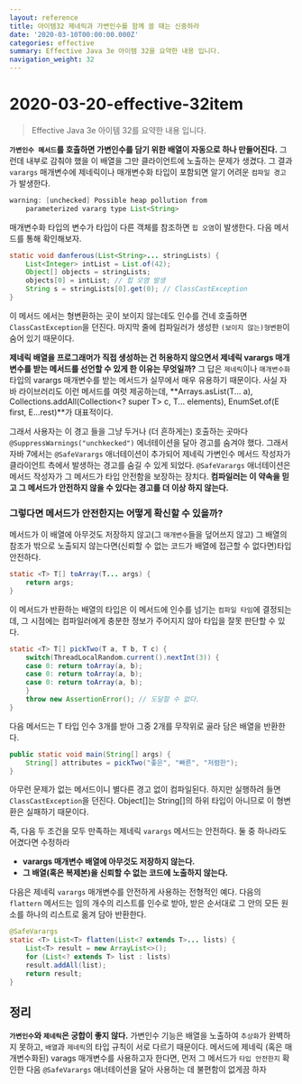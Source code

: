 ```yaml
---
layout: reference
title: 아이템32 제네릭과 가변인수를 함께 쓸 때는 신중하라
date: '2020-03-10T00:00:00.000Z'
categories: effective
summary: Effective Java 3e 아이템 32을 요약한 내용 입니다.
navigation_weight: 32
---
```


# 2020-03-20-effective-32item

> Effective Java 3e 아이템 32를 요약한 내용 입니다.

**`가변인수 메서드`를 호출하면 가변인수를 담기 위한 배열이 자동으로 하나 만들어진다.** 그런데 내부로 감춰야 했을 이 배열을 그만 클라이언트에 노출하는 문제가 생겼다. 그 결과 `varargs` 매개변수에 제네릭이나 매개변수화 타입이 포함되면 알기 어려운 `컴파일 경고`가 발생한다.

```java
warning: [unchecked] Possible heap pollution from 
    parameterized vararg type List<String>
```

매개변수화 타입의 변수가 타입이 다른 객체를 참조하면 `힙 오염`이 발생한다. 다음 메서드를 통해 확인해보자.

```java
static void danferous(List<String>... stringLists) {
    List<Integer> intList = List.of(42);
    Object[] objects = stringLists;
    objects[0] = intList; // 힙 오염 발생
    String s = stringLists[0].get(0); // ClassCastException
}
```

이 메서드 에서는 형변환하는 곳이 보이지 않는데도 인수를 건네 호출하면 `ClassCastException`을 던진다. 마지막 줄에 컴파일러가 생성한 `(보이지 않는)형변환`이 숨어 있기 때문이다.

**제네릭 배열을 프로그래머가 직접 생성하는 건 허용하지 않으면서 제네릭 varargs 매개변수를 받는 메서드를 선언할 수 있게 한 이유는 무엇일까?** 그 답은 `제네릭`이나 `매개변수화` 타입의 varargs 매개변수를 받는 메서드가 실무에서 매우 유용하기 때문이다. 사실 자바 라이브러리도 이런 메서드를 여럿 제공하는데, **Arrays.asList\(T... a\), Collections.addAll\(Collection&lt;? super T&gt; c, T... elements\), EnumSet.of\(E first, E...rest\)**가 대표적이다.

그래서 사용자는 이 경고 들을 그냥 두거나 \(더 흔하게는\) 호출하는 곳마다 `@SuppressWarnings("unchkecked")` 에너테이션을 달아 경고를 숨겨야 했다. 그래서 자바 7에서는 `@SafeVarargs` 애너테이션이 추가되어 제네릭 가변인수 메서드 작성자가 클라이언트 측에서 발생하는 경고를 숨길 수 있게 되었다. `@SafeVarargs` 애너테이션은 메서드 작성자가 그 메서드가 타입 안전함을 보장하는 장치다. **컴파일러는 이 약속을 믿고 그 메서드가 안전하지 않을 수 있다는 경고를 더 이상 하지 않는다.**

### 그렇다면 메서드가 안전한지는 어떻게 확신할 수 있을까?

메서드가 이 배열에 아무것도 저장하지 않고\(그 `매개변수`들을 덮어쓰지 않고\) 그 배열의 참조가 밖으로 노출되지 않는다면\(신뢰할 수 없는 코드가 배열에 접근할 수 없다면\)타입 안전하다.

```java
static <T> T[] toArray(T... args) {
    return args;
}
```

이 메서드가 반환하는 배열의 타입은 이 메서드에 인수를 넘기는 `컴파일 타임`에 결정되는데, 그 시점에는 컴파일러에게 충분한 정보가 주어지지 않아 타입을 잘못 판단할 수 있다.

```java
static <T> T[] pickTwo(T a, T b, T c) {
    switch(ThreadLocalRandom.current().nextInt(3)) {
    case 0: return toArray(a, b);
    case 0: return toArray(a, b);
    case 0: return toArray(a, b);
    }
    throw new AssertionError(); // 도달할 수 없다. 
}
```

다음 메서드는 T 타입 인수 3개를 받아 그중 2개를 무작위로 골라 담은 배열을 반환한다.

```java
public static void main(String[] args) {
    String[] attributes = pickTwo("좋은", "빠른", "저렴한");
}
```

아무런 문제가 없는 메서드이니 별다른 경고 없이 컴파일된다. 하지만 실행하려 들면 `ClassCastException`을 던진다. Object\[\]는 String\[\]의 하위 타입이 아니므로 이 형변환은 실패하기 때문이다.

즉, 다음 두 조건을 모두 만족하는 제네릭 `varargs` 메서드는 안전하다. 둘 중 하나라도 어겼다면 수정하라

* **varargs 매개변수 배열에 아무것도 저장하지 않는다.**
* **그 배열\(혹은 복제본\)을 신뢰할 수 없는 코드에 노출하지 않는다.**

다음은 제네릭 `varargs` 매개변수를 안전하게 사용하는 전형적인 예다. 다음의 `flattern` 메서드는 임의 개수의 리스트를 인수로 받아, 받은 순서대로 그 안의 모든 원소를 하나의 리스트로 옮겨 담아 반환한다.

```java
@SafeVarargs
static <T> List<T> flatten(List<? extends T>... lists) {
    List<T> result = new ArrayList<>();
    for (List<? extends T> list : lists)
    result.addAll(list);
    return result;
}
```

## 정리

**`가변인수`와 `제네릭`은 궁합이 좋지 않다.** 가변인수 기능은 배열을 노출하여 `추상화`가 완벽하지 못하고, `배열`과 `제네릭`의 타입 규칙이 서로 다르기 때문이다. 메서드에 제네릭 \(혹은 매개변수화된\) varags 매개변수를 사용하고자 한다면, 먼저 그 메서드가 `타입 안전한지` 확인한 다음 `@SafeVarargs` 애너테이션을 달아 사용하는 데 불편함이 없게끔 하자

